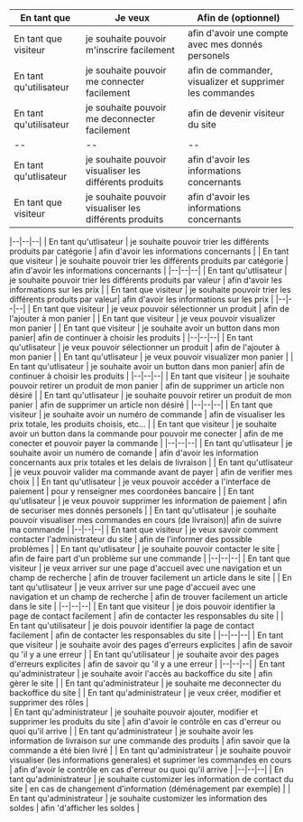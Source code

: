 | En tant que | Je veux | Afin de (optionnel) |
|--|--|--|
| En tant que visiteur   | je souhaite pouvoir m'inscrire facilement | afin d'avoir une compte avec mes donnés personels|
| En tant qu'utilisateur | je souhaite pouvoir me connecter facilement | afin de commander, visualizer et supprimer les commandes |
| En tant qu'utilisateur | je souhaite pouvoir me deconnecter facilement | afin de devenir visiteur du site |
|--|--|--|
| En tant qu'utlisateur | je souhaite pouvoir visualiser les différents produits | afin d'avoir les informations concernants |
| En tant que visiteur  | je  souhaite pouvoir visualiser les différents produits | afin d'avoir les informations concernants |

|--|--|--|
| En tant qu'utlisateur | je souhaite pouvoir trier les différents produits par catégorie  | afin d'avoir les informations concernants |
| En tant que visiteur  | je  souhaite pouvoir trier les différents produits par catégorie | afin d'avoir les informations concernants |
|--|--|--|
| En tant qu'utlisateur | je souhaite pouvoir trier les différents produits par valeur | afin d'avoir les informations sur les prix |
| En tant que visiteur  | je  souhaite pouvoir trier les différents produits par  valeur| afin d'avoir les informations sur les prix |
|--|--|--|
| En tant que visiteur  | je veux pouvoir sélectionner un produit | afin de l'ajouter à mon panier |
| En tant que visiteur  | je veux pouvoir visualizer mon panier | 
| En tant que visiteur  | je souhaite avoir un button dans mon panier| afin de continuer à choisir les produits  | 
|--|--|--|
| En tant qu'utlisateur | je veux pouvoir sélectionner un produit | afin de l'ajouter à mon panier |
| En tant qu'utlisateur | je veux pouvoir visualizer mon panier | 
| En tant qu'utlisateur | je souhaite avoir un button dans mon panier| afin de continuer à choisir les produits  | 
|--|--|--|
| En tant que visiteur  | je souhaite pouvoir retirer un produit de mon panier | afin de supprimer un article non désiré | 
| En tant qu'utlisateur | je souhaite pouvoir retirer un produit de mon panier | afin de supprimer un article non désiré | 
|--|--|--|
| En tant que visiteur   | je souhaite avoir un numéro de commande  | afin de visualiser les prix totale, les produits choisis, etc...  | 
| En tant que visiteur   | je souhaite avoir un button dans la commande pour pouvoir me conecter | afin de me conecter et pouvoir payer la commande | 
|--|--|--|
| En tant qu'utlisateur | je souhaite avoir un numéro de comande | afin d'avoir les information concernants aux prix totales et les delais de livraison |
| En tant qu'utlisateur | je veux pouvoir valider ma commande avant de payer | afin de verifier mes choix |
| En tant qu'utlisateur | je veux pouvoir accéder a l'interface de paiement | pour y renseigner mes coordonées bancaire | 
| En tant qu'utlisateur | je veux pouvoir supprimer les information de paiement | afin de securiser  mes donnés personels |
| En tant qu'utlisateur | je souhaite pouvoir visualiser mes commandes en cours  (de livraison)| afin de suivre ma commande |
|--|--|--|
| En tant que visiteur  | je veux savoir comment contacter l'administrateur du site | afin de l'informer des possible problèmes |
| En tant qu'utlisateur | je souhaite pouvoir contacter le site | afin de faire part d'un problème sur une commande | 
|--|--|--|
| En tant que visiteur  | je veux arriver sur une page d'accueil avec une navigation et un champ de recherche | afin de trouver facilement un article dans le site | 
| En tant qu'utlisateur | je veux arriver sur une page d'accueil avec une navigation et un champ de recherche | afin de trouver facilement un article dans le site |
|--|--|--|
| En tant que visiteur   | je dois pouvoir identifier la page de contact facilement | afin de contacter les responsables du site |
| En tant qu'utilisateur | je dois pouvoir identifier la page de contact facilement | afin de contacter les responsables du site |
|--|--|--|
| En tant que visiteur   | je souhaite avoir des pages d'erreurs explicites | afin de savoir qu 'il y a une erreur |
| En tant qu'utilisateur | je souhaite avoir des pages d'erreurs explicites | afin de savoir qu 'il y a une erreur |
|--|--|--|
| En tant qu'administrateur | je souhaite avoir l'accès au backoffice du site | afin gèrer le site |
| En tant qu'administrateur | je souhaite me deconnecter du backoffice du site | 
| En tant qu'administrateur | je veux créer, modifier et supprimer des rôles |  
| En tant qu'administrateur | je souhaite pouvoir ajouter, modifier et supprimer les produits du site | afin d'avoir le contrôle en cas d'erreur ou quoi qu'il arrive |
| En tant qu'administrateur | je souhaite avoir les information de livraison sur une commande des produits | afin savoir que la commande a été bien livré |
| En tant qu'administrateur | je souhaite pouvoir  visualiser (les informations generales) et suprimer les commandes en cours | afin d'avoir le contrôle en cas d'erreur ou quoi qu'il arrive |
|--|--|--|
| En tant qu'administrateur | je souhaite customizer les information de contact du site  | en cas de changement d'information (déménagement par exemple) |
| En tant qu'administrateur | je souhaite customizer les information des soldes | afin 'd'afficher les soldes | 

 
